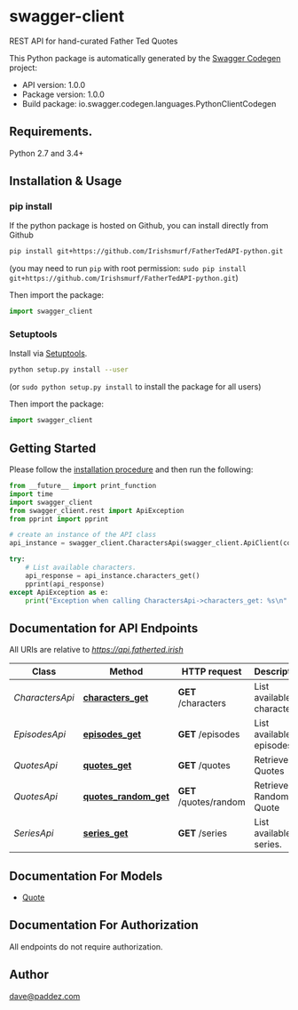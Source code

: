 # swagger-client
REST API for hand-curated Father Ted Quotes

This Python package is automatically generated by the [Swagger Codegen](https://github.com/swagger-api/swagger-codegen) project:

- API version: 1.0.0
- Package version: 1.0.0
- Build package: io.swagger.codegen.languages.PythonClientCodegen

## Requirements.

Python 2.7 and 3.4+

## Installation & Usage
### pip install

If the python package is hosted on Github, you can install directly from Github

```sh
pip install git+https://github.com/Irishsmurf/FatherTedAPI-python.git
```
(you may need to run `pip` with root permission: 
`sudo pip install git+https://github.com/Irishsmurf/FatherTedAPI-python.git`)

Then import the package:
```python
import swagger_client 
```

### Setuptools

Install via [Setuptools](http://pypi.python.org/pypi/setuptools).

```sh
python setup.py install --user
```
(or `sudo python setup.py install` to install the package for all users)

Then import the package:
```python
import swagger_client
```

## Getting Started

Please follow the [installation procedure](#installation--usage) and then run the following:

```python
from __future__ import print_function
import time
import swagger_client
from swagger_client.rest import ApiException
from pprint import pprint

# create an instance of the API class
api_instance = swagger_client.CharactersApi(swagger_client.ApiClient(configuration))

try:
    # List available characters.
    api_response = api_instance.characters_get()
    pprint(api_response)
except ApiException as e:
    print("Exception when calling CharactersApi->characters_get: %s\n" % e)

```

## Documentation for API Endpoints

All URIs are relative to *https://api.fatherted.irish*

Class | Method | HTTP request | Description
------------ | ------------- | ------------- | -------------
*CharactersApi* | [**characters_get**](docs/CharactersApi.md#characters_get) | **GET** /characters | List available characters.
*EpisodesApi* | [**episodes_get**](docs/EpisodesApi.md#episodes_get) | **GET** /episodes | List available episodes.
*QuotesApi* | [**quotes_get**](docs/QuotesApi.md#quotes_get) | **GET** /quotes | Retrieve Quotes
*QuotesApi* | [**quotes_random_get**](docs/QuotesApi.md#quotes_random_get) | **GET** /quotes/random | Retrieve a Random Quote
*SeriesApi* | [**series_get**](docs/SeriesApi.md#series_get) | **GET** /series | List available series.


## Documentation For Models

 - [Quote](docs/Quote.md)


## Documentation For Authorization

 All endpoints do not require authorization.


## Author

dave@paddez.com

